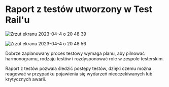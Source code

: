 # Raport z testów utworzony w Test Rail'u

![Zrzut ekranu 2023-04-4 o 20 48 39](https://user-images.githubusercontent.com/116351258/229891219-0d26e1be-4dbd-41bd-8bc2-0d5225e1f2f0.png)

![Zrzut ekranu 2023-04-4 o 20 48 56](https://user-images.githubusercontent.com/116351258/229891239-d2dc5ba9-c528-4d18-8ae2-d0f064a05247.png)

Dobrze zaplanowany proces testowy wymaga planu, aby pilnować harmonogramu, rodzaju testów i rozdysponować role w zespole testerskim.

Raport z testów pozwala śledzić postępy testów, dzięki czemu można reagować w przypadku pojawienia się wydarzeń nieoczekiwanych lub krytycznych awarii.
